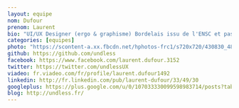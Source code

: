 ```yaml
---
layout: equipe
nom: Dufour
prenom: Laurent
bio: "UI/UX Designer (ergo & graphisme) Bordelais issu de l'ENSC et passionné de dessin, de judo, de macaronis et de chats."
categories: [equipes]
photo: "https://scontent-a.xx.fbcdn.net/hphotos-frc1/s720x720/430830_4816001405412_1923015514_n.jpg"
github: https://github.com/undless
facebook: https://www.facebook.com/laurent.dufour.3152
twitter: https://twitter.com/undlessUX
viadeo: fr.viadeo.com/fr/profile/laurent.dufour1492
linkedin: http://fr.linkedin.com/pub/laurent-dufour/33/49/30
googleplus: https://plus.google.com/u/0/107033330099598983714/posts?tab=XX
blog: http://undless.fr/
---
```

